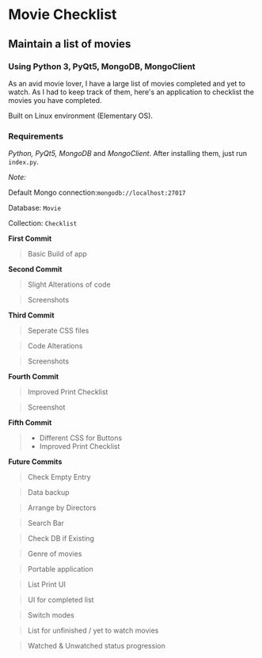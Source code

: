 # Movie Checklist
## Maintain a list of movies
### Using Python 3, PyQt5, MongoDB, MongoClient

As an avid movie lover, I have a large list of movies completed and yet to watch. As I had to keep track of them, here's an application to checklist the movies you have completed.

Built on Linux environment (Elementary OS).

### Requirements
*Python, PyQt5, MongoDB* and *MongoClient*. After installing them, just run `index.py`.

*Note:* 

Default Mongo connection:`mongodb://localhost:27017`

Database: `Movie`

Collection: `Checklist`

**First Commit**
> Basic Build of app

**Second Commit**
> Slight Alterations of code

> Screenshots

**Third Commit**
> Seperate CSS files

> Code Alterations

> Screenshots

**Fourth Commit**
> Improved Print Checklist

> Screenshot

**Fifth Commit**
> - Different CSS for Buttons
> - Improved Print Checklist

**Future Commits**
> Check Empty Entry

> Data backup

> Arrange by Directors

> Search Bar

> Check DB if Existing

> Genre of movies

> Portable application

> List Print UI

> UI for completed list

> Switch modes

> List for unfinished / yet to watch movies

> Watched & Unwatched status progression